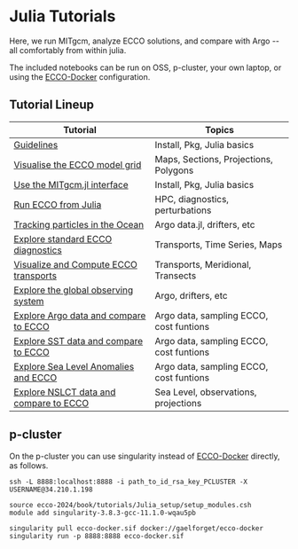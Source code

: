 # Julia Tutorials

Here, we run MITgcm, analyze ECCO solutions, and compare with Argo -- all comfortably from within julia.

The included notebooks can be run on OSS, p-cluster, your own laptop, or using the [ECCO-Docker](https://github.com/gaelforget/ECCO-Docker) configuration. 

## Tutorial Lineup

| Tutorial | Topics |
| -  | - |
| [Guidelines](../preliminary/Julia_setup.ipynb) | Install, Pkg, Julia basics |
| [Visualise the ECCO model grid](./Julia_ECCO_and_more/MITgcm_ECCO_grid.ipynb) | Maps, Sections, Projections, Polygons|
| [Use the MITgcm.jl interface](./Julia_ECCO_and_more/MITgcm_test_run.ipynb) | Install, Pkg, Julia basics |
| [Run ECCO from Julia](./Julia_ECCO_and_more/MITgcm_run_ECCO4.ipynb) | HPC, diagnostics, perturbations |
| [Tracking particles in the Ocean](./Julia_ECCO_and_more/particle_tracking.ipynb) | Argo data.jl, drifters, etc |
| [Explore standard ECCO diagnostics](./Julia_ECCO_and_more/ECCO_diagnostics.ipynb) | Transports, Time Series, Maps|
| [Visualize and Compute ECCO transports](./Julia_ECCO_and_more/Transports.ipynb) | Transports, Meridional, Transects |
| [Explore the global observing system](./Julia_ECCO_and_more/GOOS.ipynb) | Argo, drifters, etc |
| [Explore Argo data and compare to ECCO](./Julia_ECCO_and_more/ArgoData.ipynb) | Argo data, sampling ECCO, cost funtions |
| [Explore SST data and compare to ECCO](./Julia_ECCO_and_more/SST.ipynb) | Argo data, sampling ECCO, cost funtions |
| [Explore Sea Level Anomalies and ECCO](./Julia_ECCO_and_more/SeaLevelAnomalies.ipynb) | Argo data, sampling ECCO, cost funtions |
| [Explore NSLCT data and compare to ECCO](./Julia_ECCO_and_more/NSLCT.ipynb) | Sea Level, observations, projections |

## p-cluster

On the p-cluster you can use singularity instead of [ECCO-Docker](https://github.com/gaelforget/ECCO-Docker) directly, as follows.  

```
ssh -L 8888:localhost:8888 -i path_to_id_rsa_key_PCLUSTER -X USERNAME@34.210.1.198

source ecco-2024/book/tutorials/Julia_setup/setup_modules.csh
module add singularity-3.8.3-gcc-11.1.0-wqau5pb

singularity pull ecco-docker.sif docker://gaelforget/ecco-docker
singularity run -p 8888:8888 ecco-docker.sif
```
